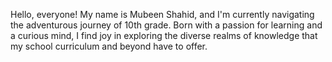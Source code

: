 Hello, everyone! My name is Mubeen Shahid, and I'm currently navigating the adventurous journey of 10th grade. Born with a passion for learning and a curious mind, I find joy in exploring the diverse realms of knowledge that my school curriculum and beyond have to offer.

